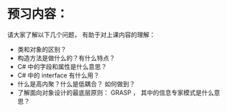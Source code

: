 # 预习内容： 
请大家了解以下几个问题， 有助于对上课内容的理解： 
- 类和对象的区别？
- 构造方法是做什么的？有什么特点？
- C# 中的字段和属性是什么意思？
- C# 中的 interface 有什么用？
- 什么是高内聚？什么是低耦合？ 如何做到？
- 了解面向对象设计的最底层原则： GRASP ， 其中的信息专家模式是什么意思？ 
